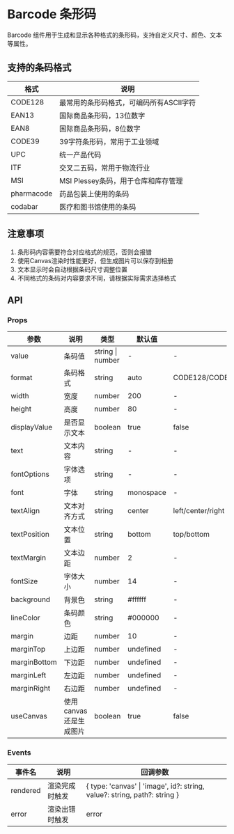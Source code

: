 # Barcode 条形码

Barcode 组件用于生成和显示各种格式的条形码，支持自定义尺寸、颜色、文本等属性。


## 支持的条码格式

| 格式 | 说明 |
| ---- | ---- |
| CODE128 | 最常用的条形码格式，可编码所有ASCII字符 |
| EAN13 | 国际商品条形码，13位数字 |
| EAN8 | 国际商品条形码，8位数字 |
| CODE39 | 39字符条形码，常用于工业领域 |
| UPC | 统一产品代码 |
| ITF | 交叉二五码，常用于物流行业 |
| MSI | MSI Plessey条码，用于仓库和库存管理 |
| pharmacode | 药品包装上使用的条码 |
| codabar | 医疗和图书馆使用的条码 |

## 注意事项

1. 条形码内容需要符合对应格式的规范，否则会报错
2. 使用Canvas渲染时性能更好，但生成图片可以保存到相册
3. 文本显示时会自动根据条码尺寸调整位置
4. 不同格式的条码对内容要求不同，请根据实际需求选择格式

## API

### Props

| 参数 | 说明 | 类型 | 默认值 | 可选值 |
| ---- | ---- | ---- | ------ | ------ |
| value | 条码值 | string \| number | - | - |
| format | 条码格式 | string | auto | CODE128/CODE128A/CODE128B/CODE128C/EAN13/EAN8/EAN5/EAN2/UPC/UPCA/UPCE/CODE39/ITF/ITF14/MSI/MSI10/MSI11/MSI1010/MSI1110/pharmacode/codabar |
| width | 宽度 | number | 200 | - |
| height | 高度 | number | 80 | - |
| displayValue | 是否显示文本 | boolean | true | false |
| text | 文本内容 | string | - | - |
| fontOptions | 字体选项 | string | - | - |
| font | 字体 | string | monospace | - |
| textAlign | 文本对齐方式 | string | center | left/center/right |
| textPosition | 文本位置 | string | bottom | top/bottom |
| textMargin | 文本边距 | number | 2 | - |
| fontSize | 字体大小 | number | 14 | - |
| background | 背景色 | string | #ffffff | - |
| lineColor | 条码颜色 | string | #000000 | - |
| margin | 边距 | number | 10 | - |
| marginTop | 上边距 | number | undefined | - |
| marginBottom | 下边距 | number | undefined | - |
| marginLeft | 左边距 | number | undefined | - |
| marginRight | 右边距 | number | undefined | - |
| useCanvas | 使用canvas还是生成图片 | boolean | true | false |

### Events

| 事件名 | 说明 | 回调参数 |
| ------ | ---- | ------- |
| rendered | 渲染完成时触发 | { type: 'canvas' \| 'image', id?: string, value?: string, path?: string } |
| error | 渲染出错时触发 | error |